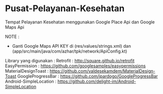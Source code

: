 # Pusat-Pelayanan-Kesehatan
Tempat Pelayanan Kesehatan menggunakan Google Place Api dan Google Maps Api 



NOTE :
* Ganti Google Maps API KEY di (res/values/strings.xml) dan (app/src/main/java/com/azhar/tpk/network/ApiConfig.kt)










Library yang digunakan :
Retrofit : http://square.github.io/retrofit
EasyPermission : https://github.com/googlesamples/easypermissions
MaterialDesignToast : https://github.com/valdesekamdem/MaterialDesign-Toast
GoogleProgressBar : https://github.com/jpardogo/GoogleProgressBar
Android-SimpleLocation : https://github.com/delight-im/Android-SimpleLocation
